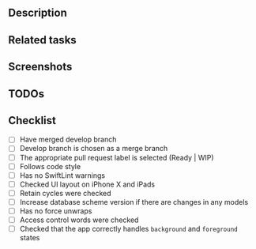 ## Description
<!--- Describe your changes in detail: new app logic, important classes or functions, added frameworks etc. -->

## Related tasks
<!--- Add links to related tasks in JIRA -->

## Screenshots
<!--- Add screenshots of updated UI if needed
<p align="center">
<img src="https://github.com/rosberry/Foundation/blob/master/Assets/full_logo.png?raw=true" width="250" />
</p>
-->

## TODOs
<!--- Add list of unfinished tasks if needed -->

## Checklist
<!--- Go over all the following points, and put an `x` in all the boxes that apply. -->
- [ ] Have merged develop branch
- [ ] Develop branch is chosen as a merge branch
- [ ] The appropriate pull request label is selected (Ready | WIP)
- [ ] Follows code style
- [ ] Has no SwiftLint warnings
- [ ] Checked UI layout on iPhone X and iPads
- [ ] Retain cycles were checked
- [ ] Increase database scheme version if there are changes in any models
- [ ] Has no force unwraps
- [ ] Access control words were checked
- [ ] Checked that the app correctly handles `background` and `foreground` states
